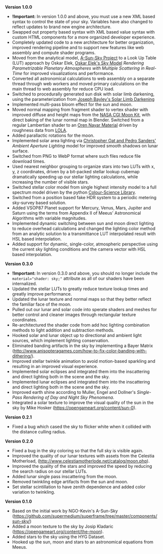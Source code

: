 **Version 1.0.0**
* **!Important:** In version 1.0.0 and above, you must use a new XML based syntax to control the state of your sky. Variables have also changed to reflect updates to brand new engine architecture.
* Swapped out property based syntax with XML based value syntax with custom HTML components for a more organized developer experience.
* Completely updated code to a new architecture for better organization, improved rendering pipeline and to support new features like web assembly and compute shader programs.
* Moved from the analytical model, [A-Sun-Sky Project](https://github.com/ngokevin/kframe/tree/master/components/sun-sky) to a Look Up Table (LUT) approach by Oskar Elek, [Oskar Elek's Sky Model](http://old.cescg.org/CESCG-2009/papers/PragueCUNI-Elek-Oskar09.pdf) *Rendering Parametrizable Planetary Atmospheres with Multiple Scattering in Real-Time* for improved visualizations and performance.
* Converted all astronomical calculations to web assembly on a separate thread through web workers and moved primary calculations on the main thread to web assembly for reduce CPU load.
* Switched to procedurally generated sun disk with solar limb darkening, using the parameterization from [Joseph Bayley's Solar Limb Darkening](https://twiki.ph.rhul.ac.uk/twiki/pub/Public/Solar_Limb_Darkening_Project/Solar_Limb_Darkening.pdf)
* Implemented  multi-pass bloom effect for the sun and moon.
* Moved normal mapping from fragment shader to vertex shader with improved diffuse and height maps from the [NASA CGI Moon Kit](https://svs.gsfc.nasa.gov/4720), with direct baking of the lunar normal map in Blender. Switched from a regular Lambertian shader to an [Oren Nayar Material](https://patapom.com/blog/BRDF/MSBRDFEnergyCompensation/#fn:4) driven by roughness data from [LOLA](https://sos.noaa.gov/datasets/moon-surface-roughness/).
* Added parallactic rotations for the moon.
* Implemented solar area lighting via [Christopher Oat and Pedro Sanders'](https://www.cse.ust.hk/~psander/docs/aperture.pdf) *Ambient Aperture Lighting* model for improved smooth shadows on lunar surface.
* Switched from PNG to WebP format where such files reduce file download times.
* Used nearest neighbor grouping to organize stars into two LUTs with x, y, z coordinates, driven by a bit-packed stellar lookup cubemap dramatically speeding up our stellar lighting calculations, while increasing the number of visible stars.
* Switched stellar color model from single highest intensity model to a full spectrum model driven by the python [Colour-Science Library](https://www.colour-science.org/).
* Switched from a position based fake HDR system to a periodic metering sky-survey based solution.
* Added VSOP87 Planet support for Mercury, Venus, Mars, Jupiter and Saturn using the terms from Appendix II of Meeus' Astronomical Algorithms with variable magnitudes.
* Implemented dynamic switching between sun and moon direct lighting to reduce overhead calculations and changed the lighting color method from an analytic solution to a transmittance LUT interpolated result with HSL based interpolation.
* Added support for dynamic, single-color, atmospheric perspective using the current sky lighting conditions and the camera vector with HSL based interpolation.

**Version 0.3.0**
* **!Important:** In version 0.3.0 and above, you should no longer include the  ```material="shader: sky;"``` attribute as all of our shaders have been internalized.
* Updated the stellar LUTs to greatly reduce texture lookup times and greatly improve performance.
* Updated the lunar texture and normal maps so that they better reflect the familiar face of the moon.
* Pulled out our lunar and solar code into sperate shaders and meshes for better control and cleaner images through rectangular texture coordinates.
* Re-architectured the shader code from add hoc lighting combination methods to light addition and subtraction methods.
* Hooked solar and lunar object up to directional and ambient light sources, which implement lighting conservation.
* Eliminated banding artifacts in the sky by implementing a Bayer Matrix (http://www.anisopteragames.com/how-to-fix-color-banding-with-dithering/).
* Improved stellar twinkle animation to avoid motion-based sparkling and resulting in an improved visual experience.
* Implemented solar eclipses and integrated them into the inscattering and direct lighting both in the scene and the sky.
* Implemented lunar eclipses and integrated them into the inscattering and direct lighting both in the scene and the sky.
* Improved earth shine according to Muller, Engel and Dollner's *Single-Pass Rendering of Day and Night Sky Phenomena*.
* Integrated a solar texture to improve the visual quality of the sun in the sky by Mike Hosker (https://opengameart.org/content/sun-0).

**Version 0.2.1**
* Fixed a bug which cased the sky to flicker white when it collided with the distance culling radius.

**Version 0.2.0**
* Fixed a bug in the sky coloring so that the full sky is visible again.
* Improved the quality of our lunar textures with assets from the Celestia Motherload, (http://www.celestiamotherlode.net/catalog/moon.php).
* Improved the quality of the stars and improved the speed by reducing the search radius on our stellar LUTs.
* Added lunar single pass inscattering from the moon.
* Removed twinkling edge artifacts from the sun and moon.
* Set stellar scintillation to have zenith dependence and added color variation to twinkling.

**Version 0.1.0**
* Based on the initial work by NGO-Kevin's A-Sun-Sky (https://github.com/supermedium/superframe/tree/master/components/sun-sky/)
* Added a moon texture to the sky by Josip Kladaric (https://opengameart.org/content/the-moon).
* Added stars to the sky using the HYG Dataset.
* Hooked up the sun, moon and stars to an astronomical equations from Meeus.
